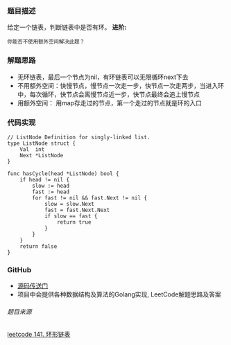 ### 题目描述
给定一个链表，判断链表中是否有环。
**进阶:**
```
你能否不使用额外空间解决此题？
```

### 解题思路
- 无环链表，最后一个节点为nil，有环链表可以无限循环next下去
- 不用额外空间：快慢节点，慢节点一次走一步，快节点一次走两步，当进入环中，每次循环，快节点会离慢节点近一步，快节点最终会追上慢节点
- 用额外空间： 用map存走过的节点，第一个走过的节点就是环的入口

### 代码实现
```Golang
// ListNode Definition for singly-linked list.
type ListNode struct {
	Val  int
	Next *ListNode
}

func hasCycle(head *ListNode) bool {
	if head != nil {
		slow := head
		fast := head
		for fast != nil && fast.Next != nil {
			slow = slow.Next
			fast = fast.Next.Next
			if slow == fast {
				return true
			}
		}
	}
	return false
}
```

### GitHub
- [源码传送门](https://github.com/TomorrowWu/golang-algorithms/blob/master/leetcode/0141.linked-list-cycle/src/linked-list-cycle.go)
- 项目中会提供各种数据结构及算法的Golang实现, LeetCode解题思路及答案

###### 题目来源
[leetcode 141. 环形链表](https://leetcode-cn.com/problems/linked-list-cycle/description/)




